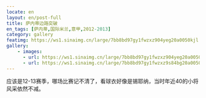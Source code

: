 ```yaml
---
locate: en
layout: en/post-full
title: 萨内蒂边路突破
en_tags: [萨内蒂,国际米兰,意甲,2012-2013]
category: gallery
featimg: https://ws1.sinaimg.cn/large/7bb8bd97gy1fwzxz904yeg20a0050kjl.gif
gallery:
    - images:
      - url: https://ws1.sinaimg.cn/large/7bb8bd97gy1fwzxz904yeg20a0050kjl.gif
      - url: https://ws1.sinaimg.cn/large/7bb8bd97gy1fwzxz9s84bg20a0050b2a.gif
---
```


应该是12-13赛季，哪场比赛记不清了，看球衣好像是锡耶纳，当时年近40的小将风采依然不减。